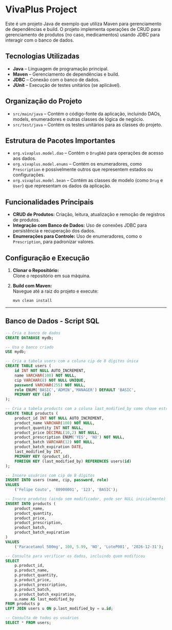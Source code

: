 # VivaPlus Project

Este é um projeto Java de exemplo que utiliza Maven para gerenciamento de dependências e build. O projeto implementa operações de CRUD para gerenciamento de produtos (no caso, medicamentos) usando JDBC para interagir com o banco de dados.

## Tecnologias Utilizadas

- **Java** – Linguagem de programação principal.
- **Maven** – Gerenciamento de dependências e build.
- **JDBC** – Conexão com o banco de dados.
- **JUnit** – Execução de testes unitários (se aplicável).

## Organização do Projeto

- `src/main/java` – Contém o código-fonte da aplicação, incluindo DAOs, models, enumeradores e outras classes de lógica de negócio.
- `src/test/java` – Contém os testes unitários para as classes do projeto.

## Estrutura de Pacotes Importantes

- `org.vivaplus.model.dao` – Contém o `DrugDAO` para operações de acesso aos dados.
- `org.vivaplus.model.enums` – Contém os enumeradores, como `Prescription` e possivelmente outros que representem estados ou configurações.
- `org.vivaplus.model.bean` – Contém as classes de modelo (como `Drug` e `User`) que representam os dados da aplicação.

## Funcionalidades Principais

- **CRUD de Produtos:** Criação, leitura, atualização e remoção de registros de produtos.
- **Integração com Banco de Dados:** Uso de conexões JDBC para persistência e recuperação dos dados.
- **Enumerações para Controle:** Uso de enumeradores, como o `Prescription`, para padronizar valores.

## Configuração e Execução

1. **Clonar o Repositório:**  
   Clone o repositório em sua máquina.

2. **Build com Maven:**  
   Navegue até a raiz do projeto e execute:
   ```shell
   mvn clean install
---
## Banco de Dados - Script SQL

```sql
-- Cria o banco de dados
CREATE DATABASE mydb;

-- Usa o banco criado
USE mydb;

-- Cria a tabela users com a coluna cip de 8 dígitos única
CREATE TABLE users (
    id INT NOT NULL AUTO_INCREMENT,
    name VARCHAR(100) NOT NULL,
    cip VARCHAR(8) NOT NULL UNIQUE,
    password VARCHAR(255) NOT NULL,
    role ENUM('BASIC','ADMIN','MANAGER') DEFAULT 'BASIC',
    PRIMARY KEY (id)
);

-- Cria a tabela products com a coluna last_modified_by como chave estrangeira
CREATE TABLE products (
    product_id INT NOT NULL AUTO_INCREMENT,
    product_name VARCHAR(100) NOT NULL,
    product_quantity INT NOT NULL,
    product_price DECIMAL(10,2) NOT NULL,
    product_prescription ENUM('YES', 'NO') NOT NULL,
    product_batch VARCHAR(12) NOT NULL,
    product_batch_expiration DATE,
    last_modified_by INT,
    PRIMARY KEY (product_id),
    FOREIGN KEY (last_modified_by) REFERENCES users(id)
);

-- Insere usuários com cip de 8 dígitos
INSERT INTO users (name, cip, password, role)
VALUES
    ('Felipe Couto', '80900001', '123', 'BASIC');

-- Insere produtos (ainda sem modificador, pode ser NULL inicialmente)
INSERT INTO products (
    product_name,
    product_quantity,
    product_price,
    product_prescription,
    product_batch,
    product_batch_expiration
)
VALUES
    ('Paracetamol 500mg', 100, 5.99, 'NO', 'LoteP001', '2026-12-31');

-- Consulta para verificar os dados, incluindo quem modificou
SELECT
    p.product_id,
    p.product_name,
    p.product_quantity,
    p.product_price,
    p.product_prescription,
    p.product_batch,
    p.product_batch_expiration,
    u.name AS last_modified_by
FROM products p
LEFT JOIN users u ON p.last_modified_by = u.id;

-- Consulta de todos os usuários
SELECT * FROM users;

    
